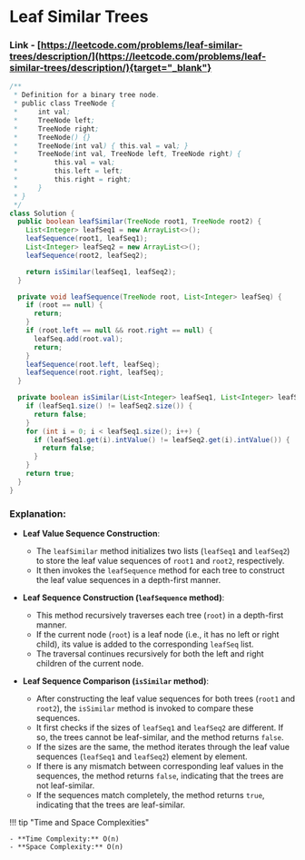 # Leaf Similar Trees

### Link - [https://leetcode.com/problems/leaf-similar-trees/description/](https://leetcode.com/problems/leaf-similar-trees/description/){target="_blank"}

```java
/**
 * Definition for a binary tree node.
 * public class TreeNode {
 *     int val;
 *     TreeNode left;
 *     TreeNode right;
 *     TreeNode() {}
 *     TreeNode(int val) { this.val = val; }
 *     TreeNode(int val, TreeNode left, TreeNode right) {
 *         this.val = val;
 *         this.left = left;
 *         this.right = right;
 *     }
 * }
 */
class Solution {
  public boolean leafSimilar(TreeNode root1, TreeNode root2) {
    List<Integer> leafSeq1 = new ArrayList<>();
    leafSequence(root1, leafSeq1);
    List<Integer> leafSeq2 = new ArrayList<>();
    leafSequence(root2, leafSeq2);

    return isSimilar(leafSeq1, leafSeq2);
  }

  private void leafSequence(TreeNode root, List<Integer> leafSeq) {
    if (root == null) {
      return;
    }
    if (root.left == null && root.right == null) {
      leafSeq.add(root.val);
      return;
    }
    leafSequence(root.left, leafSeq);
    leafSequence(root.right, leafSeq);
  }

  private boolean isSimilar(List<Integer> leafSeq1, List<Integer> leafSeq2) {
    if (leafSeq1.size() != leafSeq2.size()) {
      return false;
    }
    for (int i = 0; i < leafSeq1.size(); i++) {
      if (leafSeq1.get(i).intValue() != leafSeq2.get(i).intValue()) {
        return false;
      }
    }
    return true;
  }
}
```

### Explanation:

* **Leaf Value Sequence Construction**:

    * The `leafSimilar` method initializes two lists (`leafSeq1` and `leafSeq2`) to store the leaf value sequences of `root1` and `root2`, respectively.
    * It then invokes the `leafSequence` method for each tree to construct the leaf value sequences in a depth-first manner.

* **Leaf Sequence Construction (`leafSequence` method)**:

    * This method recursively traverses each tree (`root`) in a depth-first manner.
    * If the current node (`root`) is a leaf node (i.e., it has no left or right child), its value is added to the corresponding `leafSeq` list.
    * The traversal continues recursively for both the left and right children of the current node.

* **Leaf Sequence Comparison (`isSimilar` method)**:

    * After constructing the leaf value sequences for both trees (`root1` and `root2`), the `isSimilar` method is invoked to compare these sequences.
    * It first checks if the sizes of `leafSeq1` and `leafSeq2` are different. If so, the trees cannot be leaf-similar, and the method returns `false`.
    * If the sizes are the same, the method iterates through the leaf value sequences (`leafSeq1` and `leafSeq2`) element by element.
    * If there is any mismatch between corresponding leaf values in the sequences, the method returns `false`, indicating that the trees are not leaf-similar.
    * If the sequences match completely, the method returns `true`, indicating that the trees are leaf-similar.

!!! tip "Time and Space Complexities"

    - **Time Complexity:** O(n)
    - **Space Complexity:** O(n)
